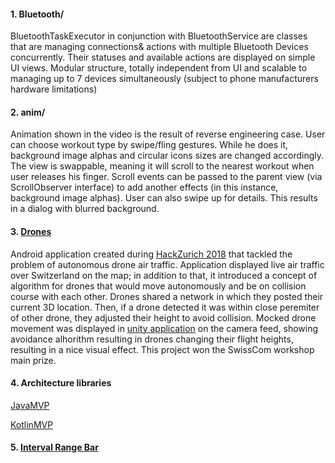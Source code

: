 
#### 1. Bluetooth/

BluetoothTaskExecutor in conjunction with BluetoothService are classes that are managing connections& actions with multiple Bluetooth Devices concurrently. Their statuses and available actions are displayed on simple UI views. Modular structure, totally independent from UI and scalable to managing up to 7 devices simultaneously (subject to phone manufacturers hardware limitations)


#### 2. anim/
Animation shown in the video is the result of reverse engineering case. User can choose workout type by swipe/fling gestures. While he does it, background image alphas and circular icons sizes are changed accordingly. 
The view is swappable, meaning it will scroll to the nearest workout when user releases his finger. Scroll events can be passed to the parent view (via ScrollObserver interface) to add another effects (in this instance, background image alphas). User can also swipe up for details. This results in a dialog with blurred background.

#### 3. [Drones](https://github.com/JanPawlov/GameOfDronesApp "Game Of Drones")

Android application created during [HackZurich 2018](https://digitalfestival.ch/en/HACK/) that tackled the problem of autonomous drone air traffic. Application displayed live air traffic over Switzerland on the map; in addition to that, it introduced a concept of algorithm for drones that would move autonomously and be on collision course with each other. Drones shared a network in which they posted their current 3D location. Then, if a drone detected it was within close peremiter of other drone, they adjusted their height to avoid collision. Mocked drone movement was displayed in [unity application](https://github.com/psykulsk/GameOfDrones_unity) on the camera feed, showing avoidance alhorithm resulting in drones changing their flight heights, resulting in a nice visual effect. 
This project won the SwissCom workshop main prize.

#### 4. Architecture libraries
[JavaMVP](https://github.com/ApploverSoftware/JavaMVP)

[KotlinMVP](https://github.com/ApploverSoftware/KotlinMVP)

#### 5. [Interval Range Bar](https://github.com/JanPawlov/IntervalRangeBar)


